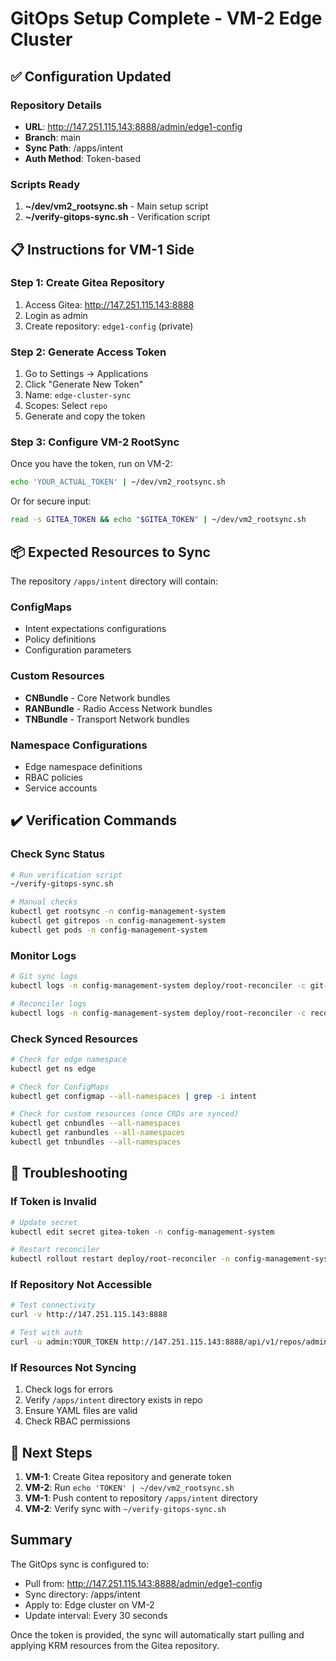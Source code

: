# GitOps Setup Complete - VM-2 Edge Cluster

## ✅ Configuration Updated

### Repository Details
- **URL**: http://147.251.115.143:8888/admin/edge1-config
- **Branch**: main
- **Sync Path**: /apps/intent
- **Auth Method**: Token-based

### Scripts Ready
1. **~/dev/vm2_rootsync.sh** - Main setup script
2. **~/verify-gitops-sync.sh** - Verification script

## 📋 Instructions for VM-1 Side

### Step 1: Create Gitea Repository
1. Access Gitea: http://147.251.115.143:8888
2. Login as admin
3. Create repository: `edge1-config` (private)

### Step 2: Generate Access Token
1. Go to Settings → Applications
2. Click "Generate New Token"
3. Name: `edge-cluster-sync`
4. Scopes: Select `repo`
5. Generate and copy the token

### Step 3: Configure VM-2 RootSync
Once you have the token, run on VM-2:
```bash
echo 'YOUR_ACTUAL_TOKEN' | ~/dev/vm2_rootsync.sh
```

Or for secure input:
```bash
read -s GITEA_TOKEN && echo "$GITEA_TOKEN" | ~/dev/vm2_rootsync.sh
```

## 📦 Expected Resources to Sync

The repository `/apps/intent` directory will contain:

### ConfigMaps
- Intent expectations configurations
- Policy definitions
- Configuration parameters

### Custom Resources
- **CNBundle** - Core Network bundles
- **RANBundle** - Radio Access Network bundles
- **TNBundle** - Transport Network bundles

### Namespace Configurations
- Edge namespace definitions
- RBAC policies
- Service accounts

## ✔️ Verification Commands

### Check Sync Status
```bash
# Run verification script
~/verify-gitops-sync.sh

# Manual checks
kubectl get rootsync -n config-management-system
kubectl get gitrepos -n config-management-system
kubectl get pods -n config-management-system
```

### Monitor Logs
```bash
# Git sync logs
kubectl logs -n config-management-system deploy/root-reconciler -c git-sync -f

# Reconciler logs
kubectl logs -n config-management-system deploy/root-reconciler -c reconciler -f
```

### Check Synced Resources
```bash
# Check for edge namespace
kubectl get ns edge

# Check for ConfigMaps
kubectl get configmap --all-namespaces | grep -i intent

# Check for custom resources (once CRDs are synced)
kubectl get cnbundles --all-namespaces
kubectl get ranbundles --all-namespaces
kubectl get tnbundles --all-namespaces
```

## 🔧 Troubleshooting

### If Token is Invalid
```bash
# Update secret
kubectl edit secret gitea-token -n config-management-system

# Restart reconciler
kubectl rollout restart deploy/root-reconciler -n config-management-system
```

### If Repository Not Accessible
```bash
# Test connectivity
curl -v http://147.251.115.143:8888

# Test with auth
curl -u admin:YOUR_TOKEN http://147.251.115.143:8888/api/v1/repos/admin/edge1-config
```

### If Resources Not Syncing
1. Check logs for errors
2. Verify `/apps/intent` directory exists in repo
3. Ensure YAML files are valid
4. Check RBAC permissions

## 🚀 Next Steps

1. **VM-1**: Create Gitea repository and generate token
2. **VM-2**: Run `echo 'TOKEN' | ~/dev/vm2_rootsync.sh`
3. **VM-1**: Push content to repository `/apps/intent` directory
4. **VM-2**: Verify sync with `~/verify-gitops-sync.sh`

## Summary

The GitOps sync is configured to:
- Pull from: http://147.251.115.143:8888/admin/edge1-config
- Sync directory: /apps/intent
- Apply to: Edge cluster on VM-2
- Update interval: Every 30 seconds

Once the token is provided, the sync will automatically start pulling and applying KRM resources from the Gitea repository.